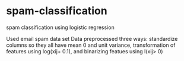# spam-classification
spam classification using logistic regression

Used email spam data set
Data preprocessed three ways: standardize columns so they all have mean 0 and unit variance, transformation of features using log(xij+ 0.1), and binarizing featues using I(xij> 0)
